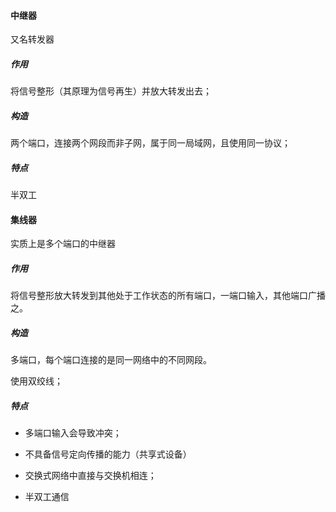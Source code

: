 #### 中继器

又名转发器

##### 作用

将信号整形（其原理为信号再生）并放大转发出去；



##### 构造

两个端口，连接两个网段而非子网，属于同一局域网，且使用同一协议；



##### 特点

半双工



#### 集线器

实质上是多个端口的中继器

##### 作用

将信号整形放大转发到其他处于工作状态的所有端口，一端口输入，其他端口广播之。



##### 构造

多端口，每个端口连接的是同一网络中的不同网段。

使用双绞线；



##### 特点

- 多端口输入会导致冲突；

- 不具备信号定向传播的能力（共享式设备）

- 交换式网络中直接与交换机相连；

- 半双工通信

    